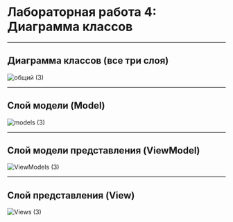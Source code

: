 # Лабораторная работа 4: Диаграмма классов

---

## Диаграмма классов (все три слоя)

![общий (3)](https://github.com/user-attachments/assets/aea0831e-4145-4f07-bb92-a09b5bf11a5a)

---

## Слой модели (Model)

![models (3)](https://github.com/user-attachments/assets/8070c36c-2679-49e2-acf1-c57b446275b2)

---

## Слой модели представления (ViewModel)

![ViewModels (3)](https://github.com/user-attachments/assets/244b7ed2-6627-4564-8ad9-54c26c0c1d09)

---

## Слой представления (View)

![Views (3)](https://github.com/user-attachments/assets/10b370f5-c6a4-41ac-a88f-8993afd9a756)
